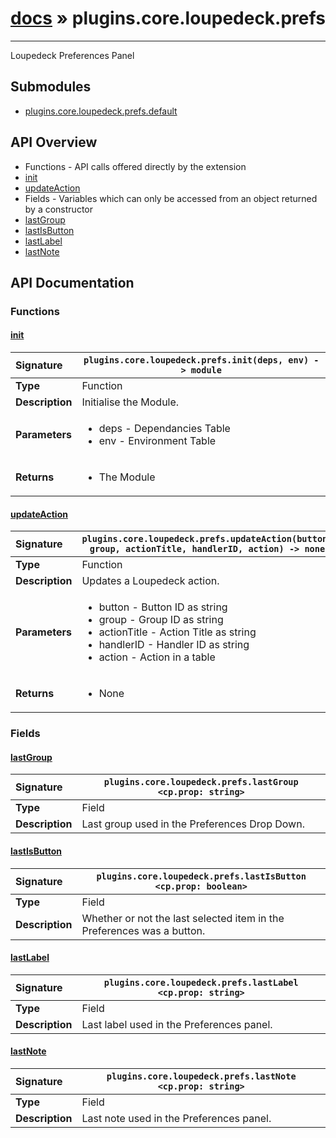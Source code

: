 # [docs](index.md) » plugins.core.loupedeck.prefs
---

Loupedeck Preferences Panel

## Submodules
 * [plugins.core.loupedeck.prefs.default](plugins.core.loupedeck.prefs.default.md)

## API Overview
* Functions - API calls offered directly by the extension
 * [init](#init)
 * [updateAction](#updateaction)
* Fields - Variables which can only be accessed from an object returned by a constructor
 * [lastGroup](#lastgroup)
 * [lastIsButton](#lastisbutton)
 * [lastLabel](#lastlabel)
 * [lastNote](#lastnote)

## API Documentation

### Functions

#### [init](#init)
| <span style="float: left;">**Signature**</span> | <span style="float: left;">`plugins.core.loupedeck.prefs.init(deps, env) -> module` </span>                                                          |
| -----------------------------------------------------|---------------------------------------------------------------------------------------------------------|
| **Type**                                             | Function |
| **Description**                                      | Initialise the Module. |
| **Parameters**                                       | <ul><li>deps - Dependancies Table</li><li>env - Environment Table</li></ul> |
| **Returns**                                          | <ul><li>The Module</li></ul> |

#### [updateAction](#updateaction)
| <span style="float: left;">**Signature**</span> | <span style="float: left;">`plugins.core.loupedeck.prefs.updateAction(button, group, actionTitle, handlerID, action) -> none` </span>                                                          |
| -----------------------------------------------------|---------------------------------------------------------------------------------------------------------|
| **Type**                                             | Function |
| **Description**                                      | Updates a Loupedeck action. |
| **Parameters**                                       | <ul><li>button - Button ID as string</li><li>group - Group ID as string</li><li>actionTitle - Action Title as string</li><li>handlerID - Handler ID as string</li><li>action - Action in a table</li></ul> |
| **Returns**                                          | <ul><li>None</li></ul> |

### Fields

#### [lastGroup](#lastgroup)
| <span style="float: left;">**Signature**</span> | <span style="float: left;">`plugins.core.loupedeck.prefs.lastGroup <cp.prop: string>` </span>                                                          |
| -----------------------------------------------------|---------------------------------------------------------------------------------------------------------|
| **Type**                                             | Field |
| **Description**                                      | Last group used in the Preferences Drop Down. |

#### [lastIsButton](#lastisbutton)
| <span style="float: left;">**Signature**</span> | <span style="float: left;">`plugins.core.loupedeck.prefs.lastIsButton <cp.prop: boolean>` </span>                                                          |
| -----------------------------------------------------|---------------------------------------------------------------------------------------------------------|
| **Type**                                             | Field |
| **Description**                                      | Whether or not the last selected item in the Preferences was a button. |

#### [lastLabel](#lastlabel)
| <span style="float: left;">**Signature**</span> | <span style="float: left;">`plugins.core.loupedeck.prefs.lastLabel <cp.prop: string>` </span>                                                          |
| -----------------------------------------------------|---------------------------------------------------------------------------------------------------------|
| **Type**                                             | Field |
| **Description**                                      | Last label used in the Preferences panel. |

#### [lastNote](#lastnote)
| <span style="float: left;">**Signature**</span> | <span style="float: left;">`plugins.core.loupedeck.prefs.lastNote <cp.prop: string>` </span>                                                          |
| -----------------------------------------------------|---------------------------------------------------------------------------------------------------------|
| **Type**                                             | Field |
| **Description**                                      | Last note used in the Preferences panel. |

